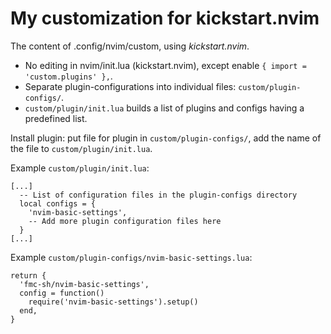 # My customization for kickstart.nvim

The content of .config/nvim/custom, using *kickstart.nvim*.

- No editing in nvim/init.lua (kickstart.nvim), except enable `{ import = 'custom.plugins' },`.
- Separate plugin-configurations into individual files: `custom/plugin-configs/`.
- `custom/plugin/init.lua` builds a list of plugins and configs having a predefined list.


Install plugin: put file for plugin in `custom/plugin-configs/`, add the name of the file to `custom/plugin/init.lua`.

Example `custom/plugin/init.lua`:

```
[...]
  -- List of configuration files in the plugin-configs directory
  local configs = {
    'nvim-basic-settings',
    -- Add more plugin configuration files here
  }
[...]
```

Example `custom/plugin-configs/nvim-basic-settings.lua`:
```
return {
  'fmc-sh/nvim-basic-settings',
  config = function()
    require('nvim-basic-settings').setup()
  end,
}
```
